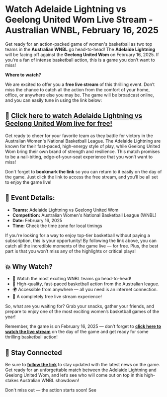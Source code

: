# Watch Adelaide Lightning vs Geelong United Wom Live Stream - Australian WNBL, February 16, 2025

Get ready for an action-packed game of women's basketball as two top teams in the **Australian WNBL** go head-to-head! The **Adelaide Lightning** will be facing off against the **Geelong United Wom** on February 16, 2025. If you're a fan of intense basketball action, this is a game you don't want to miss!

**Where to watch?**

We are excited to offer you a **free live stream** of this thrilling event. Don’t miss the chance to catch all the action from the comfort of your home, office, or anywhere else you may be. The game will be broadcast online, and you can easily tune in using the link below:

## 🔴 [Click here to watch Adelaide Lightning vs Geelong United Wom live for free!](https://tinyurl.com/livestreamfreeo?st=Adelaide+Lightning+vs+Geelong+United+Wom&si=ghc)

Get ready to cheer for your favorite team as they battle for victory in the Australian Women's National Basketball League. The Adelaide Lightning are known for their fast-paced, high-energy style of play, while Geelong United Wom bring their own brand of strength and resilience. This match promises to be a nail-biting, edge-of-your-seat experience that you won’t want to miss!

Don't forget to **bookmark the link** so you can return to it easily on the day of the game. Just click the link to access the free stream, and you’ll be all set to enjoy the game live!

## 📅 Event Details:

- **Teams:** Adelaide Lightning vs Geelong United Wom
- **Competition:** Australian Women's National Basketball League (WNBL)
- **Date:** February 16, 2025
- **Time:** Check the time zone for local timings

If you're looking for a way to enjoy top-tier basketball without paying a subscription, this is your opportunity! By following the link above, you can catch all the incredible moments of the game live — for free. Plus, the best part is that you won’t miss any of the highlights or critical plays!

## 💥 Why Watch?

- 💪 Watch the most exciting WNBL teams go head-to-head!
- 🏀 High-quality, fast-paced basketball action from the Australian league.
- 🌍 Accessible from anywhere — all you need is an internet connection.
- 💯 A completely free live stream experience!

So, what are you waiting for? Grab your snacks, gather your friends, and prepare to enjoy one of the most exciting women’s basketball games of the year!

Remember, the game is on February 16, 2025 — don’t forget to **[click here to watch the live stream](https://tinyurl.com/livestreamfreeo?st=Adelaide+Lightning+vs+Geelong+United+Wom&si=ghc)** on the day of the game and get ready for some thrilling basketball action!

## 🌟 Stay Connected

Be sure to **[follow the link](https://tinyurl.com/livestreamfreeo?st=Adelaide+Lightning+vs+Geelong+United+Wom&si=ghc)** to stay updated with the latest news on the game. Get ready for an unforgettable match between the Adelaide Lightning and Geelong United Wom, and let’s see who will come out on top in this high-stakes Australian WNBL showdown!

Don't miss out — the action starts soon! See
